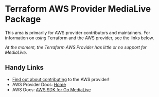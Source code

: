 # Terraform AWS Provider MediaLive Package

This area is primarily for AWS provider contributors and maintainers. For information on _using_ Terraform and the AWS provider, see the links below.


_At the moment, the Terraform AWS Provider has little or no support for MediaLive._


## Handy Links

* [Find out about contributing](../../../docs/contributing) to the AWS provider!
* AWS Provider Docs: [Home](https://registry.terraform.io/providers/hashicorp/aws/latest/docs)
* AWS Docs: [AWS SDK for Go MediaLive](https://docs.aws.amazon.com/sdk-for-go/api/service/medialive/)
